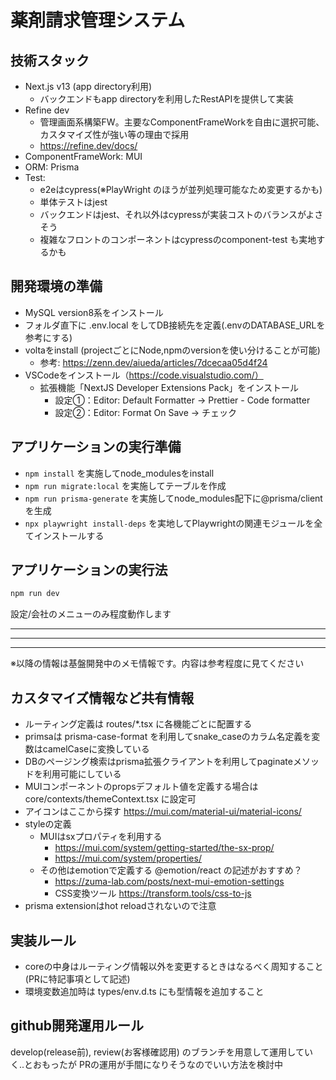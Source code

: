 # 薬剤請求管理システム

## 技術スタック

- Next.js v13 (app directory利用)
  - バックエンドもapp directoryを利用したRestAPIを提供して実装
- Refine dev
  - 管理画面系構築FW。主要なComponentFrameWorkを自由に選択可能、カスタマイズ性が強い等の理由で採用
  - <https://refine.dev/docs/>
- ComponentFrameWork: MUI
- ORM: Prisma
- Test:
  - e2eはcypress(※PlayWright のほうが並列処理可能なため変更するかも)
  - 単体テストはjest
  - バックエンドはjest、それ以外はcypressが実装コストのバランスがよさそう
  - 複雑なフロントのコンポーネントはcypressのcomponent-test も実地するかも

## 開発環境の準備

- MySQL version8系をインストール
- フォルダ直下に .env.local をしてDB接続先を定義(.envのDATABASE_URLを参考にする)
- voltaをinstall (projectごとにNode,npmのversionを使い分けることが可能)
  - 参考: <https://zenn.dev/aiueda/articles/7dcecaa05d4f24>
- VSCodeをインストール（<https://code.visualstudio.com/）>
  - 拡張機能「NextJS Developer Extensions Pack」をインストール
    - 設定①：Editor: Default Formatter -> Prettier - Code formatter
    - 設定②：Editor: Format On Save -> チェック

## アプリケーションの実行準備

- `npm install` を実施してnode_modulesをinstall
- `npm run migrate:local` を実施してテーブルを作成
- `npm run prisma-generate` を実施してnode_modules配下に@prisma/client を生成
- `npx playwright install-deps` を実地してPlaywrightの関連モジュールを全てインストールする

## アプリケーションの実行法

```bash
npm run dev
```

設定/会社のメニューのみ程度動作します

---

---

---

※以降の情報は基盤開発中のメモ情報です。内容は参考程度に見てください

## カスタマイズ情報など共有情報

- ルーティング定義は routes/\*.tsx に各機能ごとに配置する
- primsaは prisma-case-format を利用してsnake_caseのカラム名定義を変数はcamelCaseに変換している
- DBのページング検索はprisma拡張クライアントを利用してpaginateメソッドを利用可能にしている
- MUIコンポーネントのpropsデフォルト値を定義する場合は core/contexts/themeContext.tsx に設定可
- アイコンはここから探す <https://mui.com/material-ui/material-icons/>
- styleの定義
  - MUIはsxプロパティを利用する
    - <https://mui.com/system/getting-started/the-sx-prop/>
    - <https://mui.com/system/properties/>
  - その他はemotionで定義する @emotion/react の記述がおすすめ？
    - <https://zuma-lab.com/posts/next-mui-emotion-settings>
    - CSS変換ツール <https://transform.tools/css-to-js>
- prisma extensionはhot reloadされないので注意

## 実装ルール

- coreの中身はルーティング情報以外を変更するときはなるべく周知すること(PRに特記事項として記述)
- 環境変数追加時は types/env.d.ts にも型情報を追加すること

## github開発運用ルール

develop(release前), review(お客様確認用) のブランチを用意して運用していく..とおもったが
PRの運用が手間になりそうなのでいい方法を検討中
